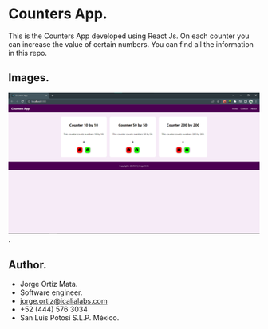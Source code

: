 # Counters App.

This is the Counters App developed using React Js.
On each counter you can increase the value of certain numbers.
You can find all the information in this repo.

## Images.

![](images/counters.png).

## Author.

* Jorge Ortiz Mata.
* Software engineer.
* jorge.ortiz@icalialabs.com
* +52 (444) 576 3034
* San Luis Potosí S.L.P. México.
